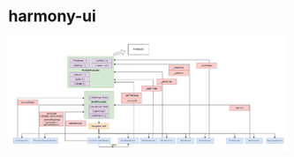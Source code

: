 # harmony-ui

![alt text](https://github.com/misiyok/harmony-ui/blob/master/harmony_context_structure.PNG?raw=true)
